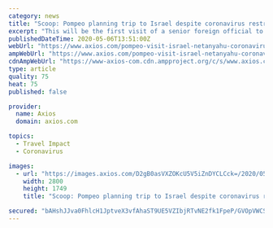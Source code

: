 ```yaml
---
category: news
title: "Scoop: Pompeo planning trip to Israel despite coronavirus restrictions"
excerpt: "This will be the first visit of a senior foreign official to Israel since coronavirus travel restrictions came into place. This will also be Pompeo’s first trip abroad since the crisis became a global pandemic."
publishedDateTime: 2020-05-06T13:51:00Z
webUrl: "https://www.axios.com/pompeo-visit-israel-netanyahu-coronavirus-travel-22c4020b-b5cc-47df-af68-c04ac5efcfc4.html"
ampWebUrl: "https://www.axios.com/pompeo-visit-israel-netanyahu-coronavirus-travel-22c4020b-b5cc-47df-af68-c04ac5efcfc4.html"
cdnAmpWebUrl: "https://www-axios-com.cdn.ampproject.org/c/s/www.axios.com/pompeo-visit-israel-netanyahu-coronavirus-travel-22c4020b-b5cc-47df-af68-c04ac5efcfc4.html"
type: article
quality: 75
heat: 75
published: false

provider:
  name: Axios
  domain: axios.com

topics:
  - Travel Impact
  - Coronavirus

images:
  - url: "https://images.axios.com/D2gB0asVXZOKcU5V5iZnDYCLCck=/2020/05/06/1588771975477.jpg"
    width: 2800
    height: 1749
    title: "Scoop: Pompeo planning trip to Israel despite coronavirus restrictions"

secured: "bAHshJJva0FhlcH1JptveX3vfAhaST9UE5VZIbjRTvNE2fk1FpeP/GVOpVWCSRvvHZamtZ9ciJga314ERX5FPFWysOMageIK2Lq8dEJNlfb4nAbsHqapoFKZDnq8oSs/JPRDMbVij6+d+4kp9V5/PFPBQZsn3c1WYLAQr2BoMcY2E28KoKSs8eHn4Sv9JuRUKZBn2uizzHJOHPM7dfBwtX2NS0D//V/ZExOg/lBpWVrU98DANi4uzhApySsaOg0g14WWveo5dOo2oDLxhR/EK2q+ZFSjH++J1VhmlB7ptbAYtjB9VLFdj1H8+IKqUWkZ;ESph4d36a1OroxDbATQgeQ=="
---
```


